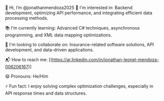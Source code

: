 👋 Hi, I’m @jonathanmendoza2025
🔹 I'm interested in: Backend development, optimizing API performance, and integrating efficient data processing methods.

📚 I'm currently learning: Advanced C# techniques, asynchronous programming, and XML data mapping optimizations.

🤝 I'm looking to collaborate on: Insurance-related software solutions, API development, and data-driven applications.

📬 How to reach me: [(https://ar.linkedin.com/in/jonathan-leonel-mendoza-006206167)]

😄 Pronouns: He/Him

⚡ Fun fact: I enjoy solving complex optimization challenges, especially in API response times and data structures.
